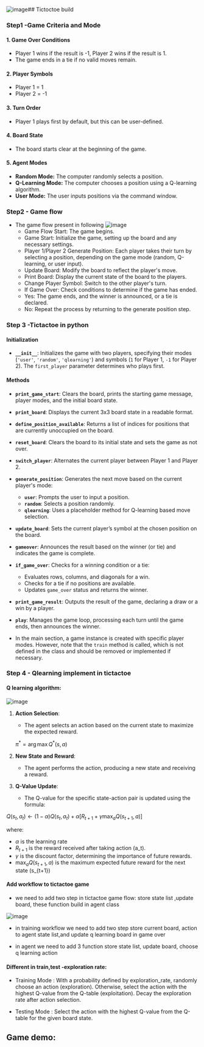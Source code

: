 ![image](https://github.com/user-attachments/assets/06148354-70f3-49b1-a7a6-2d66db7f2a43)## Tictoctoe build

### Step1 -Game Criteria and Mode

#### 1. Game Over Conditions
- Player 1 wins if the result is -1, Player 2 wins if the result is 1.
- The game ends in a tie if no valid moves remain.

#### 2. Player Symbols
- Player 1 = 1
- Player 2 = -1

#### 3. Turn Order
- Player 1 plays first by default, but this can be user-defined.

#### 4. Board State
- The board starts clear at the beginning of the game.

#### 5. Agent Modes
- **Random Mode:** The computer randomly selects a position.
- **Q-Learning Mode:** The computer chooses a position using a Q-learning algorithm.
- **User Mode:** The user inputs positions via the command window.


### Step2 - Game flow

* The game flow present in following
![image](https://hackmd.io/_uploads/r1d7l2uYC.png)
    * Game Flow Start: The game begins.
    * Game Start: Initialize the game, setting up the board and any necessary settings.
    * Player 1/Player 2 Generate Position: Each player takes their turn by selecting a position, depending on the game mode (random, Q-learning, or user input).
    * Update Board: Modify the board to reflect the player's move.
    * Print Board: Display the current state of the board to the players.
    * Change Player Symbol: Switch to the other player's turn.
    * If Game Over: Check conditions to determine if the game has ended.
    * Yes: The game ends, and the winner is announced, or a tie is declared.
    * No: Repeat the process by returning to the generate position step.
    
    
### Step 3 -Tictactoe in python




#### Initialization

- **`__init__`**: Initializes the game with two players, specifying their modes (`'user'`, `'random'`, `'qlearning'`) and symbols (`1` for Player 1, `-1` for Player 2). The `first_player` parameter determines who plays first.

#### Methods

- **`print_game_start`**: Clears the board, prints the starting game message, player modes, and the initial board state.

- **`print_board`**: Displays the current 3x3 board state in a readable format.

- **`define_position_available`**: Returns a list of indices for positions that are currently unoccupied on the board.

- **`reset_board`**: Clears the board to its initial state and sets the game as not over.

- **`switch_player`**: Alternates the current player between Player 1 and Player 2.

- **`generate_position`**: Generates the next move based on the current player's mode:
  - **`user`**: Prompts the user to input a position.
  - **`random`**: Selects a position randomly.
  - **`qlearning`**: Uses a placeholder method for Q-learning based move selection.

- **`update_board`**: Sets the current player’s symbol at the chosen position on the board.

- **`gameover`**: Announces the result based on the winner (or tie) and indicates the game is complete.

- **`if_game_over`**: Checks for a winning condition or a tie:
  - Evaluates rows, columns, and diagonals for a win.
  - Checks for a tie if no positions are available.
  - Updates `game_over` status and returns the winner.

- **`print_game_result`**: Outputs the result of the game, declaring a draw or a win by a player.

- **`play`**: Manages the game loop, processing each turn until the game ends, then announces the winner.

- In the main section, a game instance is created with specific player modes. However, note that the `train` method is called, which is not defined in the class and should be removed or implemented if necessary.



### Step 4 - Qlearning implement in tictactoe

#### Q learning algorithm:

![image](https://github.com/user-attachments/assets/f2360d91-9060-40dc-aed6-378318ac1e1b)





1. **Action Selection**:
   - The agent selects an action based on the current state to maximize the expected reward.
   
   $\pi^* = \arg \max Q^*(s, a)$
2. **New State and Reward**:
   - The agent performs the action, producing a new state and receiving a reward.

3. **Q-Value Update**:
   - The Q-value for the specific state-action pair is updated using the formula:

$Q(s_t, a_t) \leftarrow (1 - \alpha)Q(s_t, a_t) + \alpha \left[ R_{t+1} + \gamma \max_a Q(s_{t+1}, a) \right]$

   where:
   - $\alpha$ is the learning rate
   - $R_{t+1}$ is the reward received after taking action \(a_t\).
   - $\gamma$ is the discount factor, determining the importance of future rewards.
   - $\max_a Q(s_{t+1}, a)$ is the maximum expected future reward for the next state \(s_{t+1}\)


#### Add workflow to tictactoe game

- we need to add two step in tictactoe game flow: store state list ,update board, these function build in agent class

![image](https://github.com/user-attachments/assets/a6bc9b50-ac18-4709-9578-4637fc2d61c2)

- in training workflow we need to add two step store current board, action to agent state list,and update q learning board in game over

- in agent we need to add 3 function store state list, update board, choose q learning action





#### Different in train,test -exploration rate: 

* Training Mode : With a probability defined by exploration_rate, randomly choose an action (exploration).
Otherwise, select the action with the highest Q-value from the Q-table (exploitation).
Decay the exploration rate after action selection.

* Testing Mode :
Select the action with the highest Q-value from the Q-table for the given board state.

## Game demo:







